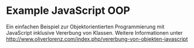 Example JavaScript OOP
======================

Ein einfachen Beispiel zur Objektorientierten Programmierung mit JavaScript inklusive Vererbung von Klassen. Weitere Informationen unter http://www.oliverlorenz.com/index.php/vererbung-von-objekten-javascript
